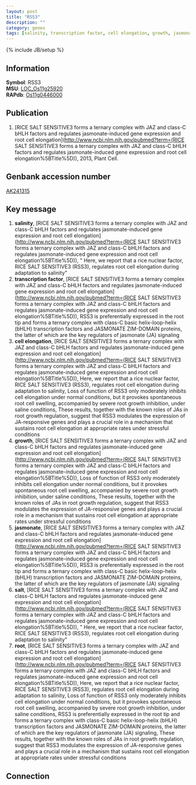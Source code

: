 ```yaml
---
layout: post
title: "RSS3"
description: ""
category: genes
tags: [salinity, transcription factor, cell elongation, growth, jasmonate, salt, root]
---
```

{% include JB/setup %}

## Information
__Symbol__: RSS3  
__MSU__: [LOC_Os11g25920](http://rice.plantbiology.msu.edu/cgi-bin/ORF_infopage.cgi?orf=LOC_Os11g25920)  
__RAPdb__: [Os11g0446000](http://rapdb.dna.affrc.go.jp/viewer/gbrowse_details/irgsp1?name=Os11g0446000)  

## Publication
1. [RICE SALT SENSITIVE3 forms a ternary complex with JAZ and class-C bHLH factors and regulates jasmonate-induced gene expression and root cell elongation](http://www.ncbi.nlm.nih.gov/pubmed?term=(RICE SALT SENSITIVE3 forms a ternary complex with JAZ and class-C bHLH factors and regulates jasmonate-induced gene expression and root cell elongation%5BTitle%5D)), 2013, Plant Cell.

## Genbank accession number
[AK241315](http://www.ncbi.nlm.nih.gov/nuccore/AK241315)

## Key message
1. __salinity__, [RICE SALT SENSITIVE3 forms a ternary complex with JAZ and class-C bHLH factors and regulates jasmonate-induced gene expression and root cell elongation](http://www.ncbi.nlm.nih.gov/pubmed?term=(RICE SALT SENSITIVE3 forms a ternary complex with JAZ and class-C bHLH factors and regulates jasmonate-induced gene expression and root cell elongation%5BTitle%5D)), " Here, we report that a rice nuclear factor, RICE SALT SENSITIVE3 (RSS3), regulates root cell elongation during adaptation to salinity"
2. __transcription factor__, [RICE SALT SENSITIVE3 forms a ternary complex with JAZ and class-C bHLH factors and regulates jasmonate-induced gene expression and root cell elongation](http://www.ncbi.nlm.nih.gov/pubmed?term=(RICE SALT SENSITIVE3 forms a ternary complex with JAZ and class-C bHLH factors and regulates jasmonate-induced gene expression and root cell elongation%5BTitle%5D)),  RSS3 is preferentially expressed in the root tip and forms a ternary complex with class-C basic helix-loop-helix (bHLH) transcription factors and JASMONATE ZIM-DOMAIN proteins, the latter of which are the key regulators of jasmonate (JA) signaling
3. __cell elongation__, [RICE SALT SENSITIVE3 forms a ternary complex with JAZ and class-C bHLH factors and regulates jasmonate-induced gene expression and root cell elongation](http://www.ncbi.nlm.nih.gov/pubmed?term=(RICE SALT SENSITIVE3 forms a ternary complex with JAZ and class-C bHLH factors and regulates jasmonate-induced gene expression and root cell elongation%5BTitle%5D)),  Here, we report that a rice nuclear factor, RICE SALT SENSITIVE3 (RSS3), regulates root cell elongation during adaptation to salinity, Loss of function of RSS3 only moderately inhibits cell elongation under normal conditions, but it provokes spontaneous root cell swelling, accompanied by severe root growth inhibition, under saline conditions, These results, together with the known roles of JAs in root growth regulation, suggest that RSS3 modulates the expression of JA-responsive genes and plays a crucial role in a mechanism that sustains root cell elongation at appropriate rates under stressful conditions
4. __growth__, [RICE SALT SENSITIVE3 forms a ternary complex with JAZ and class-C bHLH factors and regulates jasmonate-induced gene expression and root cell elongation](http://www.ncbi.nlm.nih.gov/pubmed?term=(RICE SALT SENSITIVE3 forms a ternary complex with JAZ and class-C bHLH factors and regulates jasmonate-induced gene expression and root cell elongation%5BTitle%5D)),  Loss of function of RSS3 only moderately inhibits cell elongation under normal conditions, but it provokes spontaneous root cell swelling, accompanied by severe root growth inhibition, under saline conditions, These results, together with the known roles of JAs in root growth regulation, suggest that RSS3 modulates the expression of JA-responsive genes and plays a crucial role in a mechanism that sustains root cell elongation at appropriate rates under stressful conditions
5. __jasmonate__, [RICE SALT SENSITIVE3 forms a ternary complex with JAZ and class-C bHLH factors and regulates jasmonate-induced gene expression and root cell elongation](http://www.ncbi.nlm.nih.gov/pubmed?term=(RICE SALT SENSITIVE3 forms a ternary complex with JAZ and class-C bHLH factors and regulates jasmonate-induced gene expression and root cell elongation%5BTitle%5D)),  RSS3 is preferentially expressed in the root tip and forms a ternary complex with class-C basic helix-loop-helix (bHLH) transcription factors and JASMONATE ZIM-DOMAIN proteins, the latter of which are the key regulators of jasmonate (JA) signaling
6. __salt__, [RICE SALT SENSITIVE3 forms a ternary complex with JAZ and class-C bHLH factors and regulates jasmonate-induced gene expression and root cell elongation](http://www.ncbi.nlm.nih.gov/pubmed?term=(RICE SALT SENSITIVE3 forms a ternary complex with JAZ and class-C bHLH factors and regulates jasmonate-induced gene expression and root cell elongation%5BTitle%5D)), " Here, we report that a rice nuclear factor, RICE SALT SENSITIVE3 (RSS3), regulates root cell elongation during adaptation to salinity"
7. __root__, [RICE SALT SENSITIVE3 forms a ternary complex with JAZ and class-C bHLH factors and regulates jasmonate-induced gene expression and root cell elongation](http://www.ncbi.nlm.nih.gov/pubmed?term=(RICE SALT SENSITIVE3 forms a ternary complex with JAZ and class-C bHLH factors and regulates jasmonate-induced gene expression and root cell elongation%5BTitle%5D)),  Here, we report that a rice nuclear factor, RICE SALT SENSITIVE3 (RSS3), regulates root cell elongation during adaptation to salinity, Loss of function of RSS3 only moderately inhibits cell elongation under normal conditions, but it provokes spontaneous root cell swelling, accompanied by severe root growth inhibition, under saline conditions, RSS3 is preferentially expressed in the root tip and forms a ternary complex with class-C basic helix-loop-helix (bHLH) transcription factors and JASMONATE ZIM-DOMAIN proteins, the latter of which are the key regulators of jasmonate (JA) signaling, These results, together with the known roles of JAs in root growth regulation, suggest that RSS3 modulates the expression of JA-responsive genes and plays a crucial role in a mechanism that sustains root cell elongation at appropriate rates under stressful conditions

## Connection


